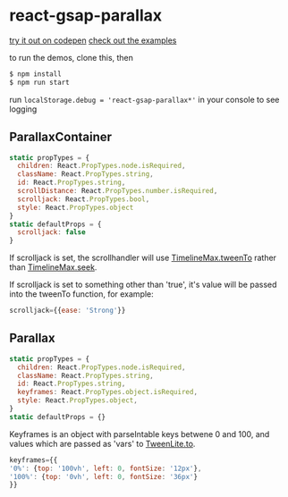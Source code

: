 # react-gsap-parallax

[try it out on codepen](http://codepen.io/amonks/pen/EZddOX)
[check out the examples](https://react-gsap-parallax.now.sh)

to run the demos, clone this, then

```bash
$ npm install
$ npm run start
```

run `localStorage.debug = 'react-gsap-parallax*'` in your console to see logging

## ParallaxContainer

```javascript
static propTypes = {
  children: React.PropTypes.node.isRequired,
  className: React.PropTypes.string,
  id: React.PropTypes.string,
  scrollDistance: React.PropTypes.number.isRequired,
  scrolljack: React.PropTypes.bool,
  style: React.PropTypes.object
}
static defaultProps = {
  scrolljack: false
}
```

If scrolljack is set, the scrollhandler will use [TimelineMax.tweenTo](https://greensock.com/docs/#/HTML5/GSAP/TimelineMax/tweenTo/) rather than [TimelineMax.seek](https://greensock.com/docs/#/HTML5/GSAP/TimelineMax/seek/).

If scrolljack is set to something other than 'true', it's value will be passed into the tweenTo function, for example:

```javascript
scrolljack={{ease: 'Strong'}}
```

## Parallax

```javascript
static propTypes = {
  children: React.PropTypes.node.isRequired,
  className: React.PropTypes.string,
  id: React.PropTypes.string,
  keyframes: React.PropTypes.object.isRequired,
  style: React.PropTypes.object,
}
static defaultProps = {}
```

Keyframes is an object with parseIntable keys betwene 0 and 100, and values which are passed as 'vars' to [TweenLite.to](https://greensock.com/docs/#/HTML5/GSAP/TweenLite/to/).

```javascript
keyframes={{
'0%': {top: '100vh', left: 0, fontSize: '12px'},
'100%': {top: '0vh', left: 0, fontSize: '36px'}
}}
```



